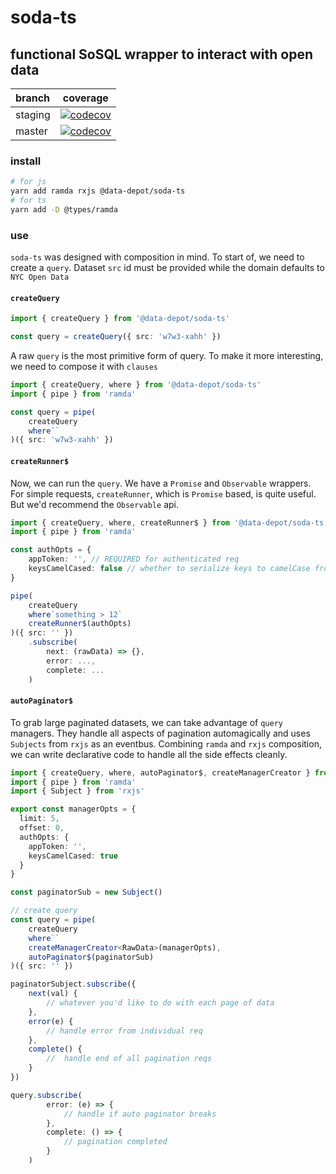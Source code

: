 # soda-ts

## functional SoSQL wrapper to interact with open data

| branch  |                                                                     coverage                                                                     |
| :------ | :----------------------------------------------------------------------------------------------------------------------------------------------: |
| staging | [![codecov](https://codecov.io/gh/data-depot/soda-ts/branch/staging/graph/badge.svg?token=6996L6JATW)](https://codecov.io/gh/data-depot/soda-ts) |
| master  | [![codecov](https://codecov.io/gh/data-depot/soda-ts/branch/master/graph/badge.svg?token=6996L6JATW)](https://codecov.io/gh/data-depot/soda-ts)  |

### install

```bash
# for js
yarn add ramda rxjs @data-depot/soda-ts
# for ts
yarn add -D @types/ramda
```

### use

`soda-ts` was designed with composition in mind.
To start of, we need to create a `query`.
Dataset `src` id must be provided while the
domain defaults to `NYC Open Data`

#### `createQuery`

```ts
import { createQuery } from '@data-depot/soda-ts'

const query = createQuery({ src: 'w7w3-xahh' })
```

A raw `query` is the most primitive form of query.
To make it more interesting, we need to compose it
with `clauses`

```ts
import { createQuery, where } from '@data-depot/soda-ts'
import { pipe } from 'ramda'

const query = pipe(
    createQuery
    where``
)({ src: 'w7w3-xahh' })
```

#### `createRunner$`

Now, we can run the `query`. We have a `Promise` and `Observable`
wrappers. For simple requests, `createRunner`, which is
`Promise` based, is quite useful. But we'd recommend
the `Observable` api.

```ts
import { createQuery, where, createRunner$ } from '@data-depot/soda-ts'
import { pipe } from 'ramda'

const authOpts = {
    appToken: '', // REQUIRED for authenticated req
    keysCamelCased: false // whether to serialize keys to camelCase from snake_case
}

pipe(
    createQuery
    where`something > 12`
    createRunner$(authOpts)
)({ src: '' })
    .subscribe(
        next: (rawData) => {},
        error: ...,
        complete: ...
    )
```

#### `autoPaginator$`

To grab large paginated datasets, we can take
advantage of `query` managers. They handle all aspects of
pagination automagically and uses `Subjects` from `rxjs`
as an eventbus. Combining `ramda` and `rxjs` composition,
we can write declarative code to handle all the side effects
cleanly.

```ts
import { createQuery, where, autoPaginator$, createManagerCreator } from '@data-depot/soda-ts'
import { pipe } from 'ramda'
import { Subject } from 'rxjs'

export const managerOpts = {
  limit: 5,
  offset: 0,
  authOpts: {
    appToken: '',
    keysCamelCased: true
  }
}

const paginatorSub = new Subject()

// create query
const query = pipe(
    createQuery
    where``
    createManagerCreator<RawData>(managerOpts),
    autoPaginator$(paginatorSub)
)({ src: '' })

paginatorSubject.subscribe({
    next(val) {
        // whatever you'd like to do with each page of data
    },
    error(e) {
        // handle error from individual req
    },
    complete() {
        //  handle end of all pagination reqs
    }
})

query.subscribe(
        error: (e) => {
            // handle if auto paginator breaks
        },
        complete: () => {
            // pagination completed
        }
    )
```

